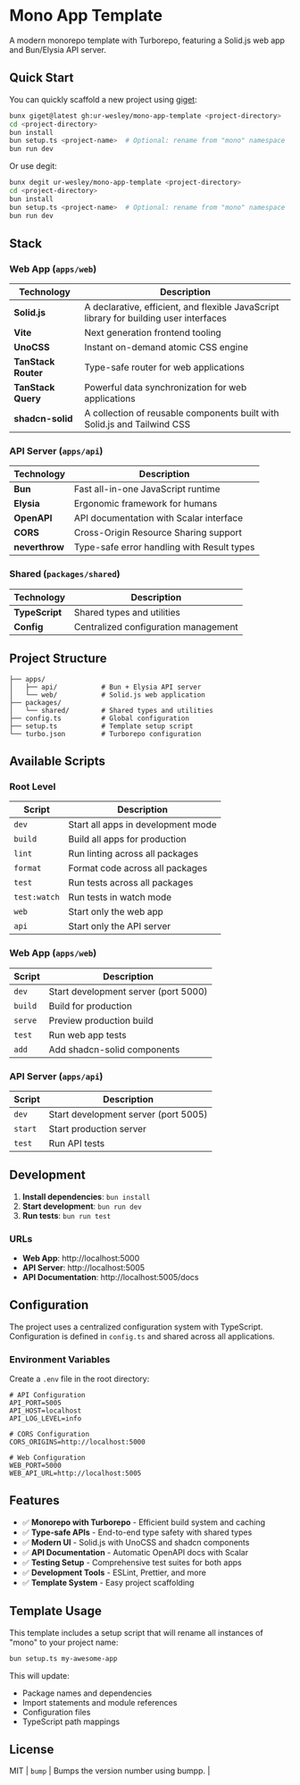 # Mono App Template

A modern monorepo template with Turborepo, featuring a Solid.js web app and Bun/Elysia API server.

## Quick Start

You can quickly scaffold a new project using [giget](https://github.com/unjs/giget):

```bash
bunx giget@latest gh:ur-wesley/mono-app-template <project-directory>
cd <project-directory>
bun install
bun setup.ts <project-name>  # Optional: rename from "mono" namespace
bun run dev
```

Or use degit:

```bash
bunx degit ur-wesley/mono-app-template <project-directory>
cd <project-directory>
bun install
bun setup.ts <project-name>  # Optional: rename from "mono" namespace
bun run dev
```

## Stack

### Web App (`apps/web`)

| Technology          | Description                                                                            |
| ------------------- | -------------------------------------------------------------------------------------- |
| **Solid.js**        | A declarative, efficient, and flexible JavaScript library for building user interfaces |
| **Vite**            | Next generation frontend tooling                                                       |
| **UnoCSS**          | Instant on-demand atomic CSS engine                                                    |
| **TanStack Router** | Type-safe router for web applications                                                  |
| **TanStack Query**  | Powerful data synchronization for web applications                                     |
| **shadcn-solid**    | A collection of reusable components built with Solid.js and Tailwind CSS               |

### API Server (`apps/api`)

| Technology     | Description                                |
| -------------- | ------------------------------------------ |
| **Bun**        | Fast all-in-one JavaScript runtime         |
| **Elysia**     | Ergonomic framework for humans             |
| **OpenAPI**    | API documentation with Scalar interface    |
| **CORS**       | Cross-Origin Resource Sharing support      |
| **neverthrow** | Type-safe error handling with Result types |

### Shared (`packages/shared`)

| Technology     | Description                          |
| -------------- | ------------------------------------ |
| **TypeScript** | Shared types and utilities           |
| **Config**     | Centralized configuration management |

## Project Structure

```
├── apps/
│   ├── api/           # Bun + Elysia API server
│   └── web/           # Solid.js web application
├── packages/
│   └── shared/        # Shared types and utilities
├── config.ts          # Global configuration
├── setup.ts           # Template setup script
└── turbo.json         # Turborepo configuration
```

## Available Scripts

### Root Level

| Script       | Description                        |
| ------------ | ---------------------------------- |
| `dev`        | Start all apps in development mode |
| `build`      | Build all apps for production      |
| `lint`       | Run linting across all packages    |
| `format`     | Format code across all packages    |
| `test`       | Run tests across all packages      |
| `test:watch` | Run tests in watch mode            |
| `web`        | Start only the web app             |
| `api`        | Start only the API server          |

### Web App (`apps/web`)

| Script  | Description                          |
| ------- | ------------------------------------ |
| `dev`   | Start development server (port 5000) |
| `build` | Build for production                 |
| `serve` | Preview production build             |
| `test`  | Run web app tests                    |
| `add`   | Add shadcn-solid components          |

### API Server (`apps/api`)

| Script  | Description                          |
| ------- | ------------------------------------ |
| `dev`   | Start development server (port 5005) |
| `start` | Start production server              |
| `test`  | Run API tests                        |

## Development

1. **Install dependencies**: `bun install`
2. **Start development**: `bun run dev`
3. **Run tests**: `bun run test`

### URLs

- **Web App**: http://localhost:5000
- **API Server**: http://localhost:5005
- **API Documentation**: http://localhost:5005/docs

## Configuration

The project uses a centralized configuration system with TypeScript. Configuration is defined in `config.ts` and shared across all applications.

### Environment Variables

Create a `.env` file in the root directory:

```env
# API Configuration
API_PORT=5005
API_HOST=localhost
API_LOG_LEVEL=info

# CORS Configuration
CORS_ORIGINS=http://localhost:5000

# Web Configuration
WEB_PORT=5000
WEB_API_URL=http://localhost:5005
```

## Features

- ✅ **Monorepo with Turborepo** - Efficient build system and caching
- ✅ **Type-safe APIs** - End-to-end type safety with shared types
- ✅ **Modern UI** - Solid.js with UnoCSS and shadcn components
- ✅ **API Documentation** - Automatic OpenAPI docs with Scalar
- ✅ **Testing Setup** - Comprehensive test suites for both apps
- ✅ **Development Tools** - ESLint, Prettier, and more
- ✅ **Template System** - Easy project scaffolding

## Template Usage

This template includes a setup script that will rename all instances of "mono" to your project name:

```bash
bun setup.ts my-awesome-app
```

This will update:

- Package names and dependencies
- Import statements and module references
- Configuration files
- TypeScript path mappings

## License

MIT
| `bump` | Bumps the version number using bumpp. |
